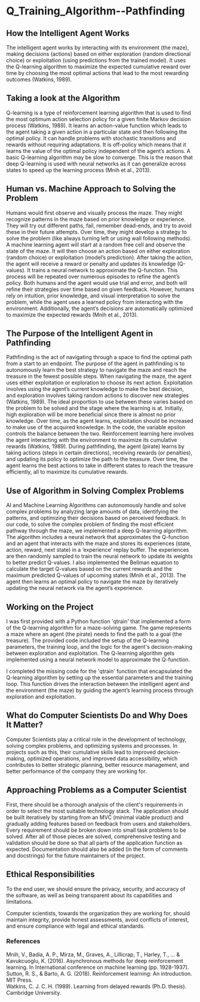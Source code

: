 # Q_Training_Algorithm--Pathfinding

## How the Intelligent Agent Works
The intelligent agent works by interacting with its environment (the maze), making decisions (actions) based on either exploration (random directional choice) or exploitation (using predictions from the trained model). It uses the Q-learning algorithm to maximize the expected cumulative reward over time by choosing the most optimal actions that lead to the most rewarding outcomes (Watkins, 1989). 
## Taking a look at the Algorithm
Q-learning is a type of reinforcement learning algorithm that is used to find the most optimum action selection policy for a given finite Markov decision process (Watkins, 1989). It learns an action-value function which leads to the agent taking a given action in a particular state and then following the optimal policy. 
It can handle problems with stochastic transitions and rewards without requiring adaptations. It is off-policy which means that it learns the value of the optimal policy independent of the agent’s actions. 
A basic Q-learning algorithm may be slow to converge. This is the reason that deep Q-learning is used with neural networks as it can generalize across states to speed up the learning process (Mnih et al., 2013). 
## Human vs. Machine Approach to Solving the Problem
Humans would first observe and visually process the maze. They might recognize patterns in the maze based on prior knowledge or experience. They will try out different paths, fail, remember dead-ends, and try to avoid these in their future attempts. Over time, they might develop a strategy to solve the problem (like always turning left or using wall following methods).
A machine learning agent will start at a random free cell and observe the state of the maze. It will then choose an action based on either exploration (random choice) or exploitation (model’s prediction). After taking the action, the agent will receive a reward or penalty and updates its knowledge (Q-values). It trains a neural network to approximate the Q-function. This process will be repeated over numerous episodes to refine the agent’s policy.
Both humans and the agent would use trial and error, and both will refine their strategies over time based on given feedback. However, humans rely on intuition, prior knowledge, and visual interpretation to solve the problem, while the agent uses a learned policy from interacting with the environment. Additionally, the agent’s decisions are automatically optimized to maximize the expected rewards (Mnih et al., 2013). 
## The Purpose of the Intelligent Agent in Pathfinding
Pathfinding is the act of navigating through a space to find the optimal path from a start to an endpoint. The purpose of the agent in pathfinding is to autonomously learn the best strategy to navigate the maze and reach the treasure in the fewest possible steps.
When navigating the maze, the agent uses either exploitation or exploration to choose its next action. Exploitation involves using the agent’s current knowledge to make the best decision, and exploration involves taking random actions to discover new strategies (Watkins, 1989).
The ideal proportion to use between these varies based on the problem to be solved and the stage where the learning is at. Initially, high exploration will be more beneficial since there is almost no prior knowledge. Over time, as the agent learns, exploitation should be increased to make use of the acquired knowledge. In the code, the variable epsilon controls the balance between the two.
Reinforcement learning here involves the agent interacting with the environment to maximize its cumulative rewards (Watkins, 1989). During pathfinding, the agent (pirate) learns by taking actions (steps in certain directions), receiving rewards (or penalties), and updating its policy to optimize the path to the treasure. Over time, the agent learns the best actions to take in different states to reach the treasure efficiently, all to maximize its cumulative rewards.
## Use of Algorithm in Solving Complex Problems
AI and Machine Learning Algorithms can autonomously handle and solve complex problems by analyzing large amounts of data, identifying the patterns, and optimizing their decisions based on perceived feedback. 
In our code, to solve the complex problem of finding the most efficient pathway through the maze, we implemented a deep Q-learning algorithm. The algorithm includes a neural network that approximates the Q-function and an agent that interacts with the maze and stores its experiences (state, action, reward, next state) in a ‘experience’ replay buffer. The experiences are then randomly sampled to train the neural network to update its weights to better predict Q-values. I also implemented the Bellman equation to calculate the target Q-values based on the current rewards and the maximum predicted Q-values of upcoming states (Mnih et al., 2013). The agent then learns an optimal policy to navigate the maze by iteratively updating the neural network via the agent’s experience.
## Working on the Project
I was first provided with a Python function 'qtrain' that implemented a form of the Q-learning algorithm for a maze-solving game. The game represents a maze where an agent (the pirate) needs to find the path to a goal (the treasure). The provided code included the setup of the Q-learning parameters, the training loop, and the logic for the agent's decision-making between exploration and exploitation. The Q-learning algorithm gets implemented using a neural network model to approximate the Q-function.

I completed the missing code for the 'qtrain' function that encapsulated the Q-learning algorithm by setting up the essential parameters and the training loop. This function drives the interaction between the intelligent agent and the environment (the maze) by guiding the agent’s learning process through exploration and exploitation.

## What do Computer Scientists Do and Why Does It Matter? 

Computer Scientists play a critical role in the development of technology, solving complex problems, and optimizing systems and processes. In projects such as this, their cumulative skills lead to improved decision-making, optimized operations, and improved data accessibility, which contributes to better strategic planning, better resource management, and better performance of the company they are working for.

## Approaching Problems as a Computer Scientist

First, there should be a thorough analysis of the client's requirements in order to select the most suitable technology stack. The application should be built iteratively by starting from an MVC (minimal viable product) and gradually adding features based on feedback from users and stakeholders. Every requirement should be broken down into small task problems to be solved. After all of those pieces are solved, comprehensive testing and validation should be done so that all parts of the application function as expected. Documentation should also be added (in the form of comments and docstrings) for the future maintainers of the project.

## Ethical Responsibilities

To the end user, we should ensure the privacy, security, and accuracy of the software, as well as being transparent about its capabilities and limitations.

Computer scientists, towards the organization they are working for, should maintain integrity, provide honest assessments, avoid conflicts of interest, and ensure compliance with legal and ethical standards. 

### References
Mnih, V., Badia, A. P., Mirza, M., Graves, A., Lillicrap, T., Harley, T., ... & Kavukcuoglu, K. (2016). Asynchronous methods for deep reinforcement learning. In International conference on machine learning (pp. 1928-1937). <br/>
Sutton, R. S., & Barto, A. G. (2018). Reinforcement learning: An introduction. MIT Press.<br/>
Watkins, C. J. C. H. (1989). Learning from delayed rewards (Ph.D. thesis). Cambridge University.<br/>
